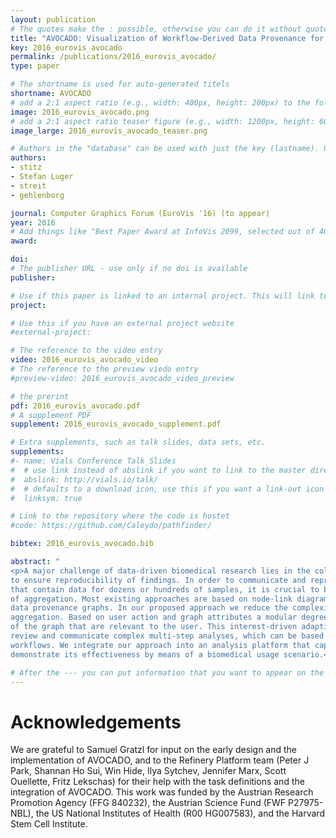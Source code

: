 ```yaml
---
layout: publication
# The quotes make the : possible, otherwise you can do it without quotes
title: "AVOCADO: Visualization of Workflow-Derived Data Provenance for Reproducible Biomedical Research"
key: 2016_eurovis_avocado
permalink: /publications/2016_eurovis_avocado/
type: paper

# The shortname is used for auto-generated titels
shortname: AVOCADO
# add a 2:1 aspect ratio (e.g., width: 400px, height: 200px) to the folder /assets/images/papers/
image: 2016_eurovis_avocado.png
# add a 2:1 aspect ratio teaser figure (e.g., width: 1200px, height: 600px) to the folder /assets/images/papers/
image_large: 2016_eurovis_avocado_teaser.png

# Authors in the "database" can be used with just the key (lastname). Others can be written properly.
authors:
- stitz
- Stefan Luger
- streit
- gehlenborg

journal: Computer Graphics Forum (EuroVis '16) (to appear)
year: 2016
# Add things like "Best Paper Award at InfoVis 2099, selected out of 4000 submissions"
award:

doi:
# The publisher URL - use only if no doi is available
publisher:

# Use if this paper is linked to an internal project. This will link to the project site
project:

# Use this if you have an external project website
#external-project: 

# The reference to the video entry
video: 2016_eurovis_avocado_video
# The reference to the preview viedo entry
#preview-video: 2016_eurovis_avocado_video_preview

# the prerint
pdf: 2016_eurovis_avocado.pdf
# A supplement PDF
supplement: 2016_eurovis_avocado_supplement.pdf

# Extra supplements, such as talk slides, data sets, etc.
supplements:
#- name: Vials Conference Talk Slides
#  # use link instead of abslink if you want to link to the master directory
#  abslink: http://vials.io/talk/
#  # defaults to a download icon, use this if you want a link-out icon
#  linksym: true

# Link to the repository where the code is hostet
#code: https://github.com/Caleydo/pathfinder/

bibtex: 2016_eurovis_avocado.bib

abstract: "
<p>A major challenge of data-driven biomedical research lies in the collection and representation of data provenance information
to ensure reproducibility of findings. In order to communicate and reproduce multi-step analysis workflows executed on datasets
that contain data for dozens or hundreds of samples, it is crucial to be able to visualize the provenance graph at different levels
of aggregation. Most existing approaches are based on node-link diagrams, which do not scale to the complexity of typical
data provenance graphs. In our proposed approach we reduce the complexity of the graph using hierarchical and motif-based
aggregation. Based on user action and graph attributes a modular degree-of-interest (DoI) function is applied to expand parts
of the graph that are relevant to the user. This interest-driven adaptive provenance visualization approach allows users to
review and communicate complex multi-step analyses, which can be based on hundreds of files that are processed by numerous
workflows. We integrate our approach into an analysis platform that captures extensive data provenance information and
demonstrate its effectiveness by means of a biomedical usage scenario.</p>"

# After the --- you can put information that you want to appear on the website using markdown formatting or HTML. A good example are acknowledgements, extra references, an erratum, etc.
---
```



# Acknowledgements

We are grateful to Samuel Gratzl for input on the early design and the implementation of AVOCADO, and to the Refinery Platform team (Peter J Park, Shannan Ho Sui, Win Hide, Ilya Sytchev, Jennifer Marx, Scott Ouellette, Fritz Lekschas) for their help with the task definitions and the integration of AVOCADO. This work was funded by the Austrian Research Promotion Agency (FFG 840232), the Austrian Science Fund (FWF P27975-NBL), the US National Institutes of Health (R00 HG007583), and the Harvard Stem Cell Institute.